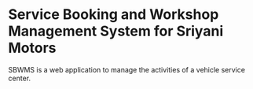 # Service Booking and Workshop Management System for Sriyani Motors

SBWMS is a web application to manage the activities of a vehicle 
service center.